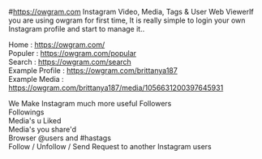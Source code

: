 #https://owgram.com
 Instagram Video, Media, Tags &amp; User Web ViewerIf you are using owgram for first time,
 It is really simple to login your own Instagram profile and start to manage it..
 
 Home : https://owgram.com/ 
 <br>
 Populer : https://owgram.com/popular
 <br>
 Search : https://owgram.com/search
 <br>
 Example Profile : https://owgram.com/brittanya187
 <br>
 Example Media : https://owgram.com/brittanya187/media/1056631200397645931
 
We Make Instagram much more useful
Followers<br>
Followings<br>
Media's u Liked<br>
Media's you share'd<br>
Browser @users and #hastags<br>
Follow / Unfollow / Send Request to another Instagram users
